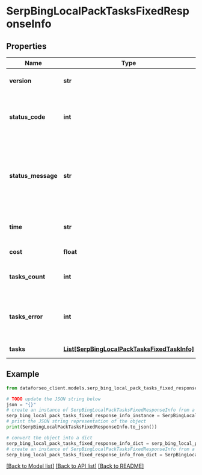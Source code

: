 # SerpBingLocalPackTasksFixedResponseInfo


## Properties

Name | Type | Description | Notes
------------ | ------------- | ------------- | -------------
**version** | **str** | the current version of the API | [optional] 
**status_code** | **int** | general status code you can find the full list of the response codes here | [optional] 
**status_message** | **str** | general informational message you can find the full list of general informational messages here | [optional] 
**time** | **str** | total execution time, seconds | [optional] 
**cost** | **float** | total tasks cost, USD | [optional] 
**tasks_count** | **int** | the number of tasks in the tasks array | [optional] 
**tasks_error** | **int** | the number of tasks in the tasks array returned with an error | [optional] 
**tasks** | [**List[SerpBingLocalPackTasksFixedTaskInfo]**](SerpBingLocalPackTasksFixedTaskInfo.md) | array of tasks | [optional] 

## Example

```python
from dataforseo_client.models.serp_bing_local_pack_tasks_fixed_response_info import SerpBingLocalPackTasksFixedResponseInfo

# TODO update the JSON string below
json = "{}"
# create an instance of SerpBingLocalPackTasksFixedResponseInfo from a JSON string
serp_bing_local_pack_tasks_fixed_response_info_instance = SerpBingLocalPackTasksFixedResponseInfo.from_json(json)
# print the JSON string representation of the object
print(SerpBingLocalPackTasksFixedResponseInfo.to_json())

# convert the object into a dict
serp_bing_local_pack_tasks_fixed_response_info_dict = serp_bing_local_pack_tasks_fixed_response_info_instance.to_dict()
# create an instance of SerpBingLocalPackTasksFixedResponseInfo from a dict
serp_bing_local_pack_tasks_fixed_response_info_from_dict = SerpBingLocalPackTasksFixedResponseInfo.from_dict(serp_bing_local_pack_tasks_fixed_response_info_dict)
```
[[Back to Model list]](../README.md#documentation-for-models) [[Back to API list]](../README.md#documentation-for-api-endpoints) [[Back to README]](../README.md)


